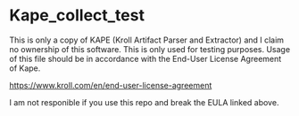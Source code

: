 # Kape_collect_test

This is only a copy of KAPE (Kroll Artifact Parser and Extractor) and I claim no ownership of this software.  This is only used for testing purposes.  Usage of this file should be in accordance with the End-User License Agreement of Kape.

https://www.kroll.com/en/end-user-license-agreement

I am not responible if you use this repo and break the EULA linked above.
